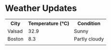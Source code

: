 # Weather Updates

<!-- WEATHER-UPDATE-START -->
<table><tr><th>City</th><th>Temperature (°C)</th><th>Condition</th></tr><tr><td>Valsad</td><td>32.9</td><td>Sunny</td></tr><tr><td>Boston</td><td>8.3</td><td>Partly cloudy</td></tr><tr><td></td><td></td><td></td></tr></table>
<!-- WEATHER-UPDATE-END -->
